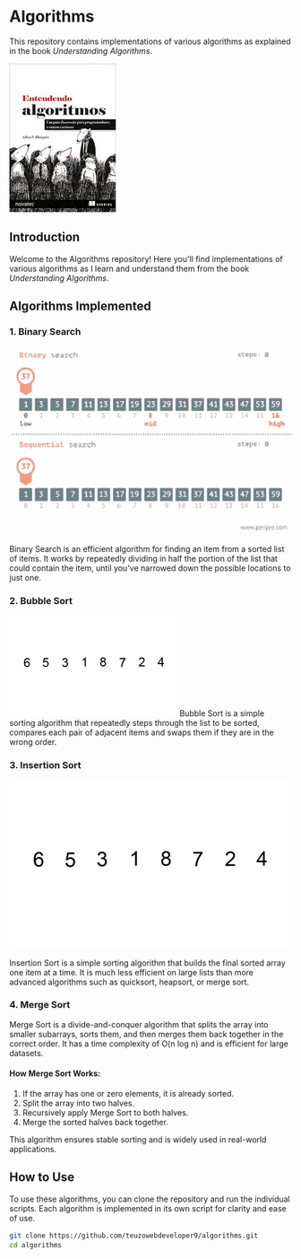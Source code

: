 # Algorithms

This repository contains implementations of various algorithms as explained in the book *Understanding Algorithms*.

![Understanding Algorithms Book Cover]( https://raw.githubusercontent.com/teuzowebdeveloper9/algorithms/refs/heads/main/images%20(1).jpeg 
   )

## Introduction

Welcome to the Algorithms repository! Here you'll find implementations of various algorithms as I learn and understand them from the book *Understanding Algorithms*.

## Algorithms Implemented

### 1. Binary Search
![Gif binary search](  https://raw.githubusercontent.com/teuzowebdeveloper9/algorithms/refs/heads/Images/binary-search-sequence-search.gif
   )

Binary Search is an efficient algorithm for finding an item from a sorted list of items. It works by repeatedly dividing in half the portion of the list that could contain the item, until you've narrowed down the possible locations to just one.

### 2. Bubble Sort

![Gif buble sort](  https://raw.githubusercontent.com/teuzowebdeveloper9/algorithms/refs/heads/Images/Bubble-sort-example-300px.gif
   )
Bubble Sort is a simple sorting algorithm that repeatedly steps through the list to be sorted, compares each pair of adjacent items and swaps them if they are in the wrong order.

### 3. Insertion Sort
![Gif binary search](  https://raw.githubusercontent.com/teuzowebdeveloper9/algorithms/refs/heads/Images/Insertion-sort-example.gif  )

Insertion Sort is a simple sorting algorithm that builds the final sorted array one item at a time. It is much less efficient on large lists than more advanced algorithms such as quicksort, heapsort, or merge sort.

### 4. Merge Sort

Merge Sort is a divide-and-conquer algorithm that splits the array into smaller subarrays, sorts them, and then merges them back together in the correct order. It has a time complexity of O(n log n) and is efficient for large datasets.

#### How Merge Sort Works:
1. If the array has one or zero elements, it is already sorted.
2. Split the array into two halves.
3. Recursively apply Merge Sort to both halves.
4. Merge the sorted halves back together.

This algorithm ensures stable sorting and is widely used in real-world applications.


## How to Use

To use these algorithms, you can clone the repository and run the individual scripts. Each algorithm is implemented in its own script for clarity and ease of use.

```bash
git clone https://github.com/teuzowebdeveloper9/algorithms.git
cd algorithms
